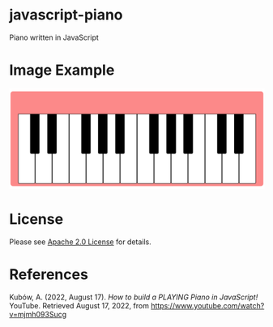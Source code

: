 # javascript-piano
Piano written in JavaScript

# Image Example
![paino](./public/images/piano.png)

# License
Please see [Apache 2.0 License](./LICENSE) for details.

# References
Kubów, A. (2022, August 17). <i>How to build a PLAYING Piano in JavaScript!</i> YouTube. Retrieved August 17, 2022, from https://www.youtube.com/watch?v=mjmh093Sucg
